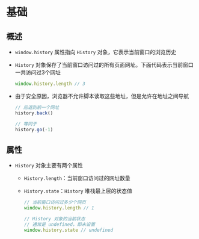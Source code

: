 # 基础

## 概述

- `window.history` 属性指向 `History` 对象，它表示当前窗口的浏览历史

- `History` 对象保存了当前窗口访问过的所有页面网址。下面代码表示当前窗口一共访问过3个网址

    ```js
    window.history.length // 3
    ```

- 由于安全原因，浏览器不允许脚本读取这些地址，但是允许在地址之间导航

    ```js
    // 后退到前一个网址
    history.back()

    // 等同于
    history.go(-1)
    ```

## 属性

- `History` 对象主要有两个属性

  - `History.length`：当前窗口访问过的网址数量

  - `History.state`：`History` 堆栈最上层的状态值

    ```js
    // 当前窗口访问过多少个网页
    window.history.length // 1

    // History 对象的当前状态
    // 通常是 undefined，即未设置
    window.history.state // undefined
    ```
